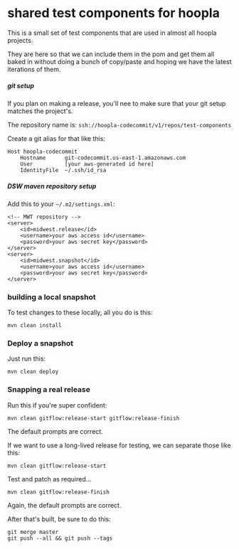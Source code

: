 # shared test components for hoopla 

This is a small set of test components that are used in almost all hoopla projects.

They are here so that we can include them in the pom and get them all baked in without doing a 
bunch of copy/paste and hoping we have the latest iterations of them.

##### git setup

If you plan on making a release, you'll nee to make sure that your git setup matches the project's.

The repository name is: `ssh://hoopla-codecommit/v1/repos/test-components`

Create a git alias for that like this:

	Host hoopla-codecommit
		Hostname      git-codecommit.us-east-1.amazonaws.com
		User          [your aws-generated id here]
		IdentityFile  ~/.ssh/id_rsa

##### DSW maven repository setup

Add this to your `~/.m2/settings.xml`:

	<!-- MWT repository -->
	<server>
		<id>midwest.release</id>
		<username>your aws access id</username>
		<password>your aws secret key</password>
	</server>
	<server>
		<id>midwest.snapshot</id>
		<username>your aws access id</username>
		<password>your aws secret key</password>
	</server>

### building a local snapshot

To test changes to these locally, all you do is this:

	mvn clean install

### Deploy a snapshot

Just run this:

	mvn clean deploy

### Snapping a real release

Run this if you're super confident:

	mvn clean gitflow:release-start gitflow:release-finish

The default prompts are correct.

If we want to use a long-lived release for testing, we can separate those like this:

	mvn clean gitflow:release-start

Test and patch as required...

	mvn clean gitflow:release-finish

Again, the default prompts are correct.

After that's built, be sure to do this:

	git merge master
	git push --all && git push --tags

